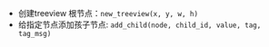* 创建treeview 根节点：`new_treeview(x, y, w, h)`
* 给指定节点添加孩子节点: `add_child(node, child_id, value, tag, tag_msg)`